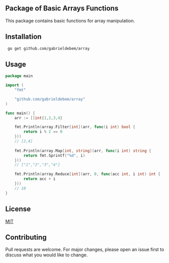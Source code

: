 ## Package of Basic Arrays Functions

This package contains basic functions for array manipulation.

## Installation

```bash
 go get github.com/gabrieldebem/array
```

## Usage

```go
package main

import (
    "fmt"

    "github.com/gabrieldebem/array"
)

func main() {
    arr := []int{1,2,3,4}

    fmt.Println(array.Filter[int](arr, func(i int) bool {
        return i % 2 == 0
    }))
    // [2,4]
    
    fmt.Println(array.Map[int, string](arr, func(i int) string {
        return fmt.Sprintf("%d", i)
    }))
    // ["1","2","3","4"]

    fmt.Println(array.Reduce[int](arr, 0, func(acc int, i int) int {
        return acc + i
    }))
    // 10
}
```

## License
[MIT](https://choosealicense.com/licenses/mit/)


## Contributing
Pull requests are welcome. For major changes, please open an issue first to discuss what you would like to change.   
